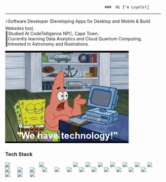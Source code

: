                                                  ###  Hi I'm Luyolo!👋

<hr>
                                       
<!--
**Luyolop1/Luyolop1** is a ✨ _special_ ✨ repository because its `README.md` (this file) appears on your GitHub profile.

Here are some ideas to get you started:

- 🔭 I’m currently working on ...
- 🌱 I’m currently learning ...
- 👯 I’m looking to collaborate on ...
- 🤔 I’m looking for help with ...
- 💬 Ask me about ...
- 📫 How to reach me: ...
- 😄 Pronouns: ...
- ⚡ Fun fact: ...
-->
⚡Software Developer (Developing Apps for Desktop and Mobile & Build Websites too).<br>
💬Studied At CodeTelligence NPC, Cape Town.<br>
🌱Currently learning Data Analytics and Cloud Quantum Computing.<br>
🔭Intrested in Astronomy and Illustrations.<br>


![](https://github.com/Luyolop1/Luyolop1/blob/main/81cabb6418a9f6babc3670c4acca3db3.gif)

 ###  Tech Stack

 <img align="left" width="100px" style="padding-right:10px;"  src="https://img.shields.io/badge/HTML-E34F26.svg?logo=html5&logoColor=white"  />
<img align="left" width="100px" style="padding-right:10px;" src="https://img.shields.io/badge/CSS-1572B6.svg?logo=css3&logoColor=white" />
<img align="left" width="30px" style="padding-right:10px;" src="https://cdn.jsdelivr.net/gh/devicons/devicon@latest/icons/javascript/javascript-original.svg" />
<img align="left" width="30px" style="padding-right:10px;" src="https://cdn.jsdelivr.net/gh/devicons/devicon@latest/icons/tailwindcss/tailwindcss-original-wordmark.svg" />
<img align="left" width="30px" style="padding-right:10px;" src="https://cdn.jsdelivr.net/gh/devicons/devicon@latest/icons/react/react-original.svg" />
<img align="left" width="30px" style="padding-right:10px;" src="https://cdn.jsdelivr.net/gh/devicons/devicon@latest/icons/nextjs/nextjs-original.svg" />
<img align="left" width="30px" style="padding-right:10px;" src="https://cdn.jsdelivr.net/gh/devicons/devicon@latest/icons/androidstudio/androidstudio-original.svg" />
<img align="left" width="30px" style="padding-right:10px;" src="https://cdn.jsdelivr.net/gh/devicons/devicon@latest/icons/azuresqldatabase/azuresqldatabase-original.svg" />
<img align="left" width="30px" style="padding-right:10px;" src="https://cdn.jsdelivr.net/gh/devicons/devicon@latest/icons/azure/azure-original.svg" />
<img align="left" width="30px" style="padding-right:10px;" src="https://cdn.jsdelivr.net/gh/devicons/devicon@latest/icons/dot-net/dot-net-original-wordmark.svg" />
<img align="left" width="30px" style="padding-right:10px;" src="https://cdn.jsdelivr.net/gh/devicons/devicon@latest/icons/java/java-original.svg"  />
<img align="left" width="30px" style="padding-right:10px;" src="https://cdn.jsdelivr.net/gh/devicons/devicon@latest/icons/csharp/csharp-original.svg" />
<img align="left" width="30px" style="padding-right:10px;" src="https://cdn.jsdelivr.net/gh/devicons/devicon@latest/icons/axios/axios-plain.svg" />
<img align="left" width="30px" style="padding-right:10px;" src="https://cdn.jsdelivr.net/gh/devicons/devicon@latest/icons/bootstrap/bootstrap-original.svg" />
<img align="left" width="30px" style="padding-right:10px;" src="https://cdn.jsdelivr.net/gh/devicons/devicon@latest/icons/bash/bash-original.svg" />
<img align="left" width="30px" style="padding-right:10px;" src="https://cdn.jsdelivr.net/gh/devicons/devicon@latest/icons/express/express-original.svg"  />
<img align="left" width="30px" style="padding-right:10px;" src="https://cdn.jsdelivr.net/gh/devicons/devicon@latest/icons/firebase/firebase-original.svg" />
<img align="left" width="30px" style="padding-right:10px;" src="https://cdn.jsdelivr.net/gh/devicons/devicon@latest/icons/gradle/gradle-original.svg" />
<img align="left" width="30px" style="padding-right:10px;" src="https://cdn.jsdelivr.net/gh/devicons/devicon@latest/icons/wordpress/wordpress-original.svg" />
<img align="left" width="30px" style="padding-right:10px;" src="https://cdn.jsdelivr.net/gh/devicons/devicon@latest/icons/json/json-original.svg" />
<img align="left" width="30px" style="padding-right:10px;" src="https://cdn.jsdelivr.net/gh/devicons/devicon@latest/icons/mongodb/mongodb-original.svg" />
<img align="left" width="30px" style="padding-right:10px;" src="https://cdn.jsdelivr.net/gh/devicons/devicon@latest/icons/nodejs/nodejs-original.svg" />
<img align="left" width="30px" style="padding-right:10px;" src="https://cdn.jsdelivr.net/gh/devicons/devicon@latest/icons/python/python-original.svg"/>
<img align="left" width="30px" style="padding-right:10px;" src="https://cdn.jsdelivr.net/gh/devicons/devicon@latest/icons/threejs/threejs-original.svg" />

